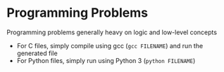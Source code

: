 # Programming Problems
Programming problems generally heavy on logic and low-level concepts

- For C files, simply compile using gcc (`gcc FILENAME`) and run the generated file
- For Python files, simply run using Python 3 (`python FILENAME`)
